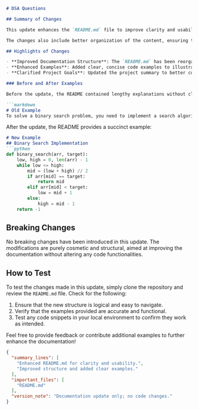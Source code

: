 ```markdown
# DSA Questions

## Summary of Changes

This update enhances the `README.md` file to improve clarity and usability for contributors and users. We have streamlined the documentation to provide a more concise overview of the project, making it easier for newcomers to understand the purpose and structure of the repository. Additionally, we have included clearer examples to illustrate key concepts and usage scenarios, which will aid in better comprehension of the DSA (Data Structures and Algorithms) questions contained within this repository.

The changes also include better organization of the content, ensuring that essential information is easily accessible. By highlighting the primary features and providing succinct examples, we aim to foster a more welcoming environment for contributors and users alike. This update is part of our ongoing commitment to maintain high-quality documentation that evolves alongside the codebase.

## Highlights of Changes

- **Improved Documentation Structure**: The `README.md` has been reorganized for better flow and accessibility.
- **Enhanced Examples**: Added clear, concise code examples to illustrate how to approach specific DSA problems.
- **Clarified Project Goals**: Updated the project summary to better communicate its objectives and intended audience.

### Before and After Examples

Before the update, the README contained lengthy explanations without clear examples:

```markdown
# Old Example
To solve a binary search problem, you need to implement a search algorithm that divides the array into halves...
```

After the update, the README provides a succinct example:

```markdown
# New Example
## Binary Search Implementation
```python
def binary_search(arr, target):
    low, high = 0, len(arr) - 1
    while low <= high:
        mid = (low + high) // 2
        if arr[mid] == target:
            return mid
        elif arr[mid] < target:
            low = mid + 1
        else:
            high = mid - 1
    return -1
```

## Breaking Changes

No breaking changes have been introduced in this update. The modifications are purely cosmetic and structural, aimed at improving the documentation without altering any code functionalities.

## How to Test

To test the changes made in this update, simply clone the repository and review the `README.md` file. Check for the following:

1. Ensure that the new structure is logical and easy to navigate.
2. Verify that the examples provided are accurate and functional.
3. Test any code snippets in your local environment to confirm they work as intended.

Feel free to provide feedback or contribute additional examples to further enhance the documentation!

```json
{
  "summary_lines": [
    "Enhanced README.md for clarity and usability.",
    "Improved structure and added clear examples."
  ],
  "important_files": [
    "README.md"
  ],
  "version_note": "Documentation update only; no code changes."
}
```
```